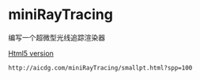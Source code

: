 # miniRayTracing
编写一个超微型光线追踪渲染器

[Html5 version](http://aicdg.com/miniRayTracing/smallpt.html?spp=100)

```bash
http://aicdg.com/miniRayTracing/smallpt.html?spp=100
```

